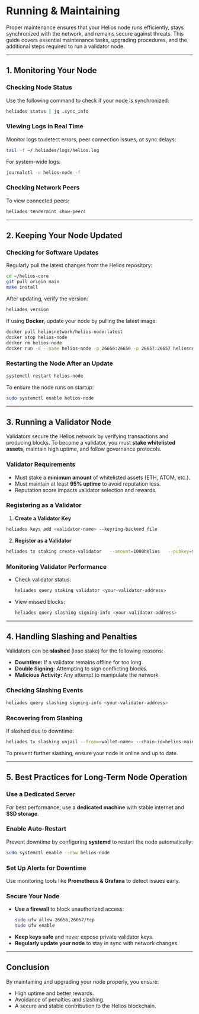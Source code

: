 # Running & Maintaining  

Proper maintenance ensures that your Helios node runs efficiently, stays synchronized with the network, and remains secure against threats. This guide covers essential maintenance tasks, upgrading procedures, and the additional steps required to run a validator node.

---

## 1. Monitoring Your Node

### Checking Node Status
Use the following command to check if your node is synchronized:
```sh
heliades status | jq .sync_info
```

### Viewing Logs in Real Time
Monitor logs to detect errors, peer connection issues, or sync delays:
```sh
tail -f ~/.heliades/logs/helios.log
```

For system-wide logs:
```sh
journalctl -u helios-node -f
```

### Checking Network Peers
To view connected peers:
```sh
heliades tendermint show-peers
```

---

## 2. Keeping Your Node Updated

### Checking for Software Updates
Regularly pull the latest changes from the Helios repository:
```sh
cd ~/helios-core
git pull origin main
make install
```

After updating, verify the version:
```sh
heliades version
```

If using **Docker**, update your node by pulling the latest image:
```sh
docker pull heliosnetwork/helios-node:latest
docker stop helios-node
docker rm helios-node
docker run -d --name helios-node -p 26656:26656 -p 26657:26657 heliosnetwork/helios-node
```

### Restarting the Node After an Update
```sh
systemctl restart helios-node
```

To ensure the node runs on startup:
```sh
sudo systemctl enable helios-node
```

---

## 3. Running a Validator Node

Validators secure the Helios network by verifying transactions and producing blocks. To become a validator, you must **stake whitelisted assets**, maintain high uptime, and follow governance protocols.

### Validator Requirements
- Must stake a **minimum amount** of whitelisted assets (ETH, ATOM, etc.).
- Must maintain at least **95% uptime** to avoid reputation loss.
- Reputation score impacts validator selection and rewards.

### Registering as a Validator
1. **Create a Validator Key**
```sh
heliades keys add <validator-name> --keyring-backend file
```

2. **Register as a Validator**
```sh
heliades tx staking create-validator   --amount=1000helios   --pubkey=$(heliades tendermint show-validator)   --moniker="<your-validator-name>"   --chain-id=helios-mainnet   --commission-rate="0.10"   --commission-max-rate="0.20"   --commission-max-change-rate="0.05"   --min-self-delegation="1"   --from=<wallet-name>   --gas=auto --fees=5000helios
```

### Monitoring Validator Performance
- Check validator status:
  ```sh
  heliades query staking validator <your-validator-address>
  ```
- View missed blocks:
  ```sh
  heliades query slashing signing-info <your-validator-address>
  ```

---

## 4. Handling Slashing and Penalties

Validators can be **slashed** (lose stake) for the following reasons:
- **Downtime:** If a validator remains offline for too long.
- **Double Signing:** Attempting to sign conflicting blocks.
- **Malicious Activity:** Any attempt to manipulate the network.

### Checking Slashing Events
```sh
heliades query slashing signing-info <your-validator-address>
```

### Recovering from Slashing
If slashed due to downtime:
```sh
heliades tx slashing unjail --from=<wallet-name> --chain-id=helios-mainnet --fees=5000helios
```

To prevent further slashing, ensure your node is online and up to date.

---

## 5. Best Practices for Long-Term Node Operation

### Use a Dedicated Server
For best performance, use a **dedicated machine** with stable internet and **SSD storage**.

### Enable Auto-Restart
Prevent downtime by configuring **systemd** to restart the node automatically:
```sh
sudo systemctl enable --now helios-node
```

### Set Up Alerts for Downtime
Use monitoring tools like **Prometheus & Grafana** to detect issues early.

### Secure Your Node
- **Use a firewall** to block unauthorized access:
  ```sh
  sudo ufw allow 26656,26657/tcp
  sudo ufw enable
  ```
- **Keep keys safe** and never expose private validator keys.
- **Regularly update your node** to stay in sync with network changes.

---

## Conclusion

By maintaining and upgrading your node properly, you ensure:

- High uptime and better rewards.  
- Avoidance of penalties and slashing.  
- A secure and stable contribution to the Helios blockchain.  

